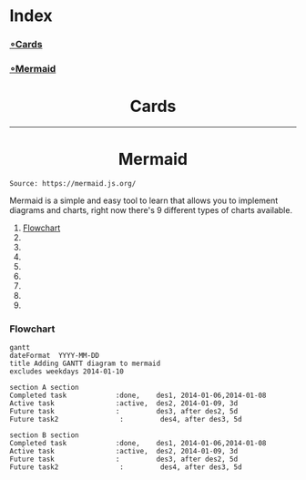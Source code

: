 # Index
<a href="#cards"><h3>∘Cards</h3></a>
<a href="#mermaid"><h3>∘Mermaid</h3></a>

<div align="center">
  
  # Cards</h1>
  
</div>

___

<div align="center">
  
  # Mermaid</h1>
  
</div>

```
Source: https://mermaid.js.org/
```

Mermaid is a simple and easy tool to learn that allows you to implement diagrams and charts, right now there's 9 different types of charts available.

<ol>
  <li><a href="#flowchart">Flowchart</a></li>
  <li></li>
  <li></li>
  <li></li>
  <li></li>
  <li></li>
  <li></li>
  <li></li>
  <li></li>
</ol>

### Flowchart

```mermaid
gantt
dateFormat  YYYY-MM-DD
title Adding GANTT diagram to mermaid
excludes weekdays 2014-01-10

section A section
Completed task            :done,    des1, 2014-01-06,2014-01-08
Active task               :active,  des2, 2014-01-09, 3d
Future task               :         des3, after des2, 5d
Future task2               :         des4, after des3, 5d

section B section
Completed task            :done,    des1, 2014-01-06,2014-01-08
Active task               :active,  des2, 2014-01-09, 3d
Future task               :         des3, after des2, 5d
Future task2               :         des4, after des3, 5d
```
